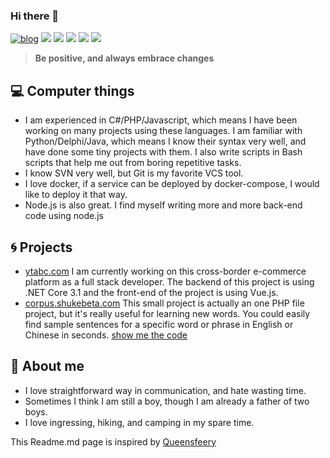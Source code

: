 ### Hi there 👋
[![blog](https://blog.shukebeta.com/favicon.ico)](https://blog.shukebeta.com) [![](https://img.shields.io/badge/-Email-c2392a?logo=Gmail&logoColor=white&style=flat-square)](mailto://weizhong2004@gmail.com) [![](https://img.shields.io/badge/-GitHub-black?logo=GitHub&style=flat-square)](https://github.com/shukebeta) [![](https://img.shields.io/badge/-RSS-ffa500?logo=RSS&logoColor=fff&style=flat-square)](https://blog.shukebeta.com/feed/) [![](https://img.shields.io/badge/-Telegram-2ca5e0?labelColor=fafafa&logo=Telegram&logoWidth=13&style=flat-square)](https://t.me/shukebeta)  [![](https://img.shields.io/badge/-Twitter-1da1f2?logo=Twitter&logoColor=white&style=flat-square)](https://twitter.com/shukebeta)

>   **Be positive, and always embrace changes**

## 💻 Computer things 
- I am experienced in C#/PHP/Javascript, which means I have been working on many projects using these languages. I am familiar with Python/Delphi/Java, which means I know their syntax very well, and have done some tiny projects with them. I also write scripts in Bash scripts that help me out from boring repetitive tasks.
- I know SVN very well, but Git is my favorite VCS tool. 
- I love docker, if a service can be deployed by docker-compose, I would like to deploy it that way.
- Node.js is also great. I find myself writing more and more back-end code using node.js

## 🌀 Projects

- [ytabc.com](https://ytabc.com) I am currently working on this cross-border e-commerce platform as a full stack developer. The backend of this project is using .NET Core 3.1 and the front-end of the project is using Vue.js.
- [corpus.shukebeta.com](https://corpus.shukebeta.com) This small project is actually an one PHP file project, but it's really useful for learning new words. You could easily find sample sentences for a specific word or phrase in English or Chinese in seconds. [show me the code](https://github.com/shukebeta/ec_corpus)

## 🤖 About me
- I love straightforward way in communication, and hate wasting time.
- Sometimes I think I am still a boy, though I am already a father of two boys.
- I love ingressing, hiking, and camping in my spare time.

This Readme.md page is inspired by [Queensfeery](https://github.com/queensferryme)
